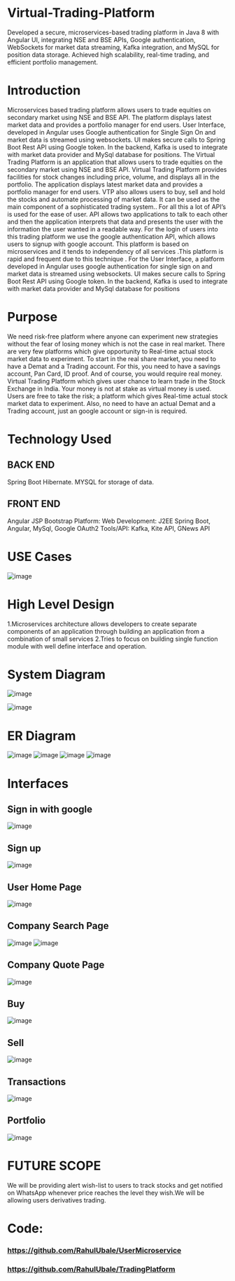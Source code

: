 # Virtual-Trading-Platform
Developed a secure, microservices-based trading platform in Java 8 with Angular UI, integrating NSE and BSE APIs, Google authentication, WebSockets for market data streaming, Kafka integration, and MySQL for position data storage. Achieved high scalability, real-time trading, and efficient portfolio management.

# Introduction
Microservices based trading platform allows users to trade equities on secondary market using NSE and BSE API. The platform displays latest market data and provides a portfolio manager for end users. User Interface, developed in Angular uses Google authentication for Single Sign On and market data is streamed using websockets. UI makes secure calls to Spring Boot Rest API using Google token. In the backend, Kafka is used to integrate with market data provider and MySql database for positions.
The Virtual Trading Platform is an application that allows users to trade equities on the secondary market using NSE and BSE API. Virtual Trading Platform provides facilities for stock changes including price, volume, and displays all in the portfolio. The application displays latest market data and provides a portfolio manager for end users. VTP also allows users to buy, sell and hold the stocks and automate processing of market data. It can be used as the main component of a sophisticated trading system..
For all this a lot of API’s is used for the ease of user. API allows two applications to talk to each other and then the application interprets that data and presents the user with the information the user wanted in a readable way.
For the login of users into this trading platform we use the google authentication API, which allows users to signup with google account. This platform is based on microservices and it tends to independency of all services .This platform is rapid and frequent due to this technique .
For the User Interface, a platform developed in Angular uses google authentication for single sign on and market data is streamed using websockets. UI makes secure calls to Spring Boot Rest API using Google token. In the backend, Kafka is used to integrate with market data provider and MySql database for positions

# Purpose
We need risk-free platform where anyone can experiment new strategies without the fear of losing money which is not the case in real market. There are very few platforms which give opportunity to Real-time actual stock market data to experiment. To start in the real share market, you need to have a Demat and a Trading account. For this, you need to have a savings account, Pan Card, ID proof. And of course, you would require real money. Virtual Trading Platform which gives user chance to learn trade in the Stock Exchange in India. Your money is not at stake as virtual money is used. Users are free to take the risk; a platform which gives Real-time actual stock market data to experiment.
Also, no need to have an actual Demat and a Trading account, just an google account or sign-in is required.

# Technology Used
## BACK END
Spring Boot Hibernate.
MYSQL for storage of data.
## FRONT END
Angular
JSP
Bootstrap
Platform:
Web Development: J2EE Spring Boot, Angular, MySql, Google OAuth2
Tools/API: Kafka, Kite API, GNews API

# USE Cases
![image](https://github.com/RahulUbale/Virtual-Trading-Platform/assets/68568128/58c03590-b1b0-45db-8a2f-00072055595f)

# High Level Design
1.Microservices architecture allows developers to create separate components of an application through building an application from a combination of small services
2.Tries to focus on building single function module with well define interface and operation.

# System Diagram
![image](https://github.com/RahulUbale/Virtual-Trading-Platform/assets/68568128/9599e2c5-3966-42e4-a28d-3e08dd8ce87c)

![image](https://github.com/RahulUbale/Virtual-Trading-Platform/assets/68568128/7be9a88d-2772-4c50-9803-44191f3825b3)

# ER Diagram
![image](https://github.com/RahulUbale/Virtual-Trading-Platform/assets/68568128/e1f7c14a-4792-4484-b04c-59cfe981525f)
![image](https://github.com/RahulUbale/Virtual-Trading-Platform/assets/68568128/832625ba-34ef-4c99-877f-6bf4d36f8b5c)
![image](https://github.com/RahulUbale/Virtual-Trading-Platform/assets/68568128/57366f17-7a5f-4193-98b8-89f4f6f3e031)
![image](https://github.com/RahulUbale/Virtual-Trading-Platform/assets/68568128/5bc17242-6e00-4282-94d4-ebd47e3cacbe)

# Interfaces

## Sign in with google
![image](https://github.com/RahulUbale/Virtual-Trading-Platform/assets/68568128/5bcaed38-c41e-45e1-bfa3-5ac03e7f3729)

## Sign up 
![image](https://github.com/RahulUbale/Virtual-Trading-Platform/assets/68568128/89effb6e-73dc-4f5c-bdfe-519dfe64f138)

## User Home Page
![image](https://github.com/RahulUbale/Virtual-Trading-Platform/assets/68568128/64c9ce22-991e-4e10-b973-6112818a2a76)

## Company Search Page
![image](https://github.com/RahulUbale/Virtual-Trading-Platform/assets/68568128/16a751ae-b969-48d7-8c37-618c08f6fa18)
![image](https://github.com/RahulUbale/Virtual-Trading-Platform/assets/68568128/5d17a60f-aac6-4e31-9775-f186f2646ce4)


## Company Quote Page
![image](https://github.com/RahulUbale/Virtual-Trading-Platform/assets/68568128/ef7a85b0-1be9-4453-8fff-f3d6c313253a)

## Buy
![image](https://github.com/RahulUbale/Virtual-Trading-Platform/assets/68568128/ba6b9fed-f383-4800-b3a4-e63f2edd7ace)

## Sell
![image](https://github.com/RahulUbale/Virtual-Trading-Platform/assets/68568128/10e33f48-a408-4b48-bb52-e8528cef3aa6)

## Transactions
![image](https://github.com/RahulUbale/Virtual-Trading-Platform/assets/68568128/e78b7f15-d788-4812-bfcc-d50ab15f2444)

## Portfolio
![image](https://github.com/RahulUbale/Virtual-Trading-Platform/assets/68568128/82c0f177-21de-4970-8e4b-8c9014b31393)

# FUTURE SCOPE 
We will be providing alert wish-list to users to track stocks and get notified on WhatsApp whenever price reaches the level they wish.We will be allowing users derivatives trading.

# Code:
 ### https://github.com/RahulUbale/UserMicroservice
 ### https://github.com/RahulUbale/TradingPlatform






















